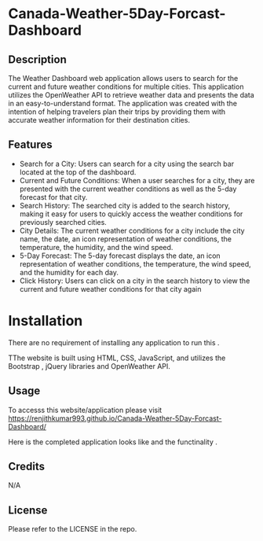 # Canada-Weather-5Day-Forcast-Dashboard

## Description
The Weather Dashboard web application allows users to search for the current and future weather conditions for multiple cities. This application utilizes the OpenWeather API to retrieve weather data and presents the data in an easy-to-understand format. The application was created with the intention of helping travelers plan their trips by providing them with accurate weather information for their destination cities.

## Features
* Search for a City: Users can search for a city using the search bar located at the top of the dashboard.
* Current and Future Conditions: When a user searches for a city, they are presented with the current weather conditions as well as the 5-day forecast for that city.
* Search History: The searched city is added to the search history, making it easy for users to quickly access the weather conditions for previously searched cities.
* City Details: The current weather conditions for a city include the city name, the date, an icon representation of weather conditions, the temperature, the humidity, and the wind speed.
* 5-Day Forecast: The 5-day forecast displays the date, an icon representation of weather conditions, the temperature, the wind speed, and the humidity for each day.
* Click History: Users can click on a city in the search history to view the current and future weather conditions for that city again

# Installation
There are no requirement of installing any application to run this .

TThe website is built using HTML, CSS, JavaScript, and utilizes the Bootstrap , jQuery libraries and OpenWeather API.

## Usage
To accesss this website/application please visit https://renjithkumar993.github.io/Canada-Weather-5Day-Forcast-Dashboard/

Here is the completed application looks like and the functinality .




## Credits
N/A

## License
Please refer to the LICENSE in the repo.